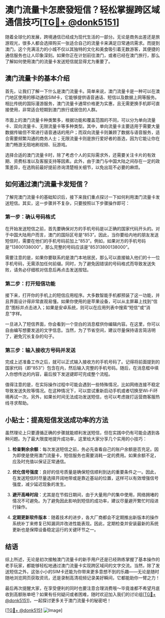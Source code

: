 # 澳门流量卡怎麽發短信？轻松掌握跨区域通信技巧[[TG💪+ @donk5151](https://t.me/s/donk5151)]

随着全球化的发展，跨境通信已经成为现代生活的一部分。无论是商务出差还是旅游观光，很多人都会选择购买一张适合自己的流量卡来满足日常通讯需求。而提到澳门，这个充满活力的小城不仅以其独特的文化和美食吸引着无数游客，其便捷的通信服务也让人印象深刻。如果你正在计划前往澳门，或者已经在澳门旅行，那么了解如何使用澳门的流量卡发送短信就显得尤为重要了。

## 澳门流量卡的基本介绍

首先，让我们了解一下什么是澳门流量卡。简单来说，澳门流量卡是一种可以在澳门地区使用的移动通信SIM卡，它能够提供语音通话、短信以及数据上网等服务。相比传统的国际漫游服务，澳门流量卡通常价格更为实惠，且无需更换手机即可直接使用，非常适合短期到澳门旅行或居住的人群。

市面上的澳门流量卡种类繁多，根据功能和覆盖范围的不同，可以分为单向流量卡、双向流量卡、无限流量卡等多种类型。其中，单向流量卡主要适用于需要大量数据传输但不常进行语音通话的用户；而双向流量卡则兼顾了数据与语音服务，适合需要频繁沟通的商务人士；无限流量卡则是旅行爱好者的首选，因为它能让你在澳门畅游无阻地刷视频、玩游戏。

选择合适的澳门流量卡时，除了考虑个人的实际需求外，还需要关注卡片的有效期、资费标准以及客服支持等因素。此外，由于澳门与中国大陆之间存在一定的政策差异，在选购前最好提前咨询清楚相关细节，以免出现不必要的麻烦。

## 如何通过澳门流量卡发短信？

了解完澳门流量卡的基础知识后，接下来我们重点探讨一下如何利用澳门流量卡发送短信。其实，这一步骤并不复杂，只要按照以下步骤操作即可：

### 第一步：确认号码格式

在开始发送短信之前，首先要确保对方的手机号码是以正确的国家代码开头的。对于中国大陆用户而言，澳门的国际区号是“853”。因此，当你要给内地的朋友发送短信时，需要在他们的手机号码前加上“853”。例如，如果对方的手机号码是“13800138000”，那么完整的号码应该是“85313800138000”。

需要注意的是，如果你要联系的是澳门本地居民，那么可以直接输入他们的十一位手机号码，无需添加任何前缀。同时，为了避免因错误的号码格式而导致发送失败，请务必仔细核对信息后再点击发送按钮。

### 第二步：打开短信功能

接下来，打开你的手机上的短信应用程序。大多数智能手机都预装了这一功能，并且界面设计得非常直观易懂。如果你使用的是苹果设备，可以从主屏幕上找到“信息”图标并点击进入；如果是安卓系统，则可以在应用列表中搜索“短信”或“消息”字样。

一旦进入了短信界面，你会看到一个空白的消息框供你编辑内容。在这里，你可以自由编写想要发送的文字信息。当然，为了节省空间，建议尽量保持语言简洁明了，避免冗长复杂的句子。

### 第三步：输入接收方号码并发送

完成上述准备工作之后，就可以正式输入接收方的手机号码了。记得将前面提到的国家代码（即“853”）包含在内，然后输入完整的手机号码。随后，在消息框中填入你想传达的内容，最后按下发送键即可完成整个流程。

值得注意的是，在实际操作过程中可能会遇到一些特殊情况，比如网络连接不稳定导致发送失败等情况。在这种情况下，可以尝试重新启动手机或者切换至Wi-Fi环境再试一次。另外，如果长时间无法成功发送短信，也可以考虑拨打运营商客服热线寻求帮助。

## 小贴士：提高短信发送成功率的方法

虽然理论上只要遵循正确的步骤就能顺利发送短信，但在实践中仍有可能会遇到各种问题。为了最大限度地提升成功率，这里给大家分享几个实用的小技巧：

1. **检查剩余余额**：每次发送短信之前，务必先查看自己的账户余额是否充足。因为即使是使用澳门流量卡，短信服务也需要消耗一定的费用。如果余额不足，应及时充值以保证正常通信。

2. **优化信号强度**：良好的信号质量是确保短信顺利到达的重要条件之一。因此，在发送短信时尽量选择开阔地带或是靠近基站的位置，这样可以有效增强信号强度，减少延迟现象的发生。

3. **避开高峰时段**：尤其是在节假日期间，由于大量用户的集中使用，网络拥堵的情况不可避免。为了避免因此影响到短信的成功率，建议尽量避开繁忙时段进行操作。

4. **定期更新软件版本**：随着技术的进步，各大厂商都会不定期推出新版本的操作系统补丁来修复已知漏洞并改进性能表现。因此，定期检查并安装最新的系统更新也是保障设备稳定运行的关键环节之一。

## 结语

综上所述，无论是初次接触澳门流量卡的新手用户还是已经熟练掌握了基本操作的老手玩家，都能够轻松地通过澳门流量卡实现跨区域间的文字交流。当然，除了发送短信之外，这张小小的SIM卡还能为你带来更多意想不到的乐趣——无论是随时随地浏览网页获取资讯，还是录制高清视频记录美好瞬间，它都能助你一臂之力！

最后再次提醒大家，在享受便利的同时也要注意合理消费哦～毕竟谁都不希望月底收到高额账单吧？如果有任何疑问或者困难，随时欢迎加入我们的讨论组[[TG💪+ @donk5151](https://t.me/s/donk5151)]，一起探讨更多关于澳门流量卡的秘密吧！

[[TG💪+ @donk5151](https://t.me/s/donk5151) ![Image](https://i.postimg.cc/rwNCRYN7/Snipaste-2025-04-30-17-27-05.png)]